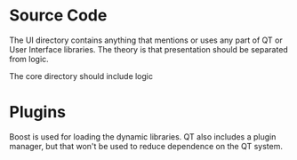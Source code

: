 # Source Code
The UI directory contains anything that mentions or uses any part of QT or User Interface libraries. 
The theory is that presentation should be separated from logic. 

The core directory should include logic

# Plugins
Boost is used for loading the dynamic libraries. QT also includes a plugin manager, but that won't be
used to reduce dependence on the QT system.